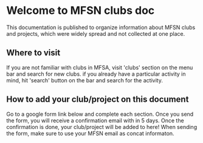 # Welcome to MFSN clubs doc

This documentation is published to organize information about MFSN clubs and projects, which were widely spread and not collected at one place.

## Where to visit

If you are not familiar with clubs in MFSA, visit 'clubs' section on the menu bar and search for new clubs. if you already have a particular activity in mind, hit 'search' button on the bar and search for the activity.

## How to add your club/project on this document

Go to a google form link below and complete each section. Once you send the form, you will receive a confirmation email with in 5 days. Once the confirmation is done, your club/project will be added to here! When sending the form, make sure to use your MFSN email as concat informaton.
